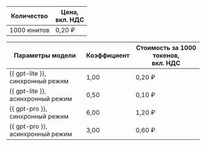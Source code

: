 | Количество | Цена, <br>вкл. НДС |
| ----- | ----- |
| 1000 юнитов  | 0,20 ₽ |

| Параметры модели                                     | Коэффициент | Стоимость за 1000 токенов, </br>вкл. НДС |
|------------------------------------------------------|------------|-----------------------------------------|
| {{ gpt-lite }}, синхронный режим   | 1,00    | 0,20 ₽                                  |
| {{ gpt-lite }}, асинхронный режим  | 0,50    | 0,10 ₽                                  |
| {{ gpt-pro }}, синхронный режим        | 6,00    | 1,20 ₽                                  |
| {{ gpt-pro }}, асинхронный режим       | 3,00    | 0,60 ₽                                  |
